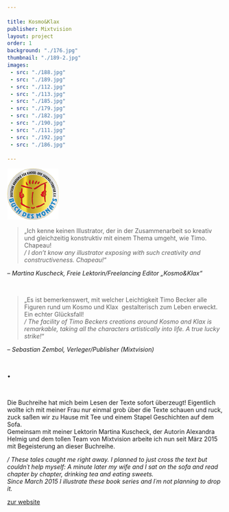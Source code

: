 ```yaml
---

title: Kosmo&Klax
publisher: Mixtvision
layout: project
order: 1
background: "./176.jpg"
thumbnail: "./189-2.jpg"
images: 
 - src: "./188.jpg"
 - src: "./189.jpg"
 - src: "./112.jpg"
 - src: "./113.jpg"
 - src: "./185.jpg"
 - src: "./179.jpg"
 - src: "./182.jpg"
 - src: "./190.jpg"
 - src: "./111.jpg"
 - src: "./192.jpg"
 - src: "./186.jpg"

---
```


<img class="buchpreis" alt="Buchpreis" src="BUCHPREIS.png" />

<br>

> „Ich kenne keinen Illustrator, der in der Zusammenarbeit so kreativ und gleichzeitig konstruktiv mit einem Thema umgeht, wie Timo. Chapeau!  
> */ I don’t know any illustrator exposing with such creativity and constructiveness. Chapeau!*“ 

*– Martina Kuscheck, Freie Lektorin/Freelancing Editor „Kosmo&Klax“*

<br>

> „Es ist bemerkenswert, mit welcher Leichtigkeit Timo Becker alle Figuren rund um Kosmo und Klax  gestalterisch zum Leben erweckt. Ein echter Glücksfall!  
> */ The facility of Timo Beckers creations around Kosmo and Klax is remarkable, taking all the characters artistically into life. A true lucky strike!*“  

*– Sebastian Zembol, Verleger/Publisher (Mixtvision)*


<br>

• 

<br>

Die Buchreihe hat mich beim Lesen der Texte sofort überzeugt! Eigentlich wollte ich mit meiner Frau nur einmal grob über die Texte schauen und ruck, zuck saßen wir zu Hause mit Tee und einem Stapel Geschichten auf dem Sofa.  
Gemeinsam mit meiner Lektorin Martina Kuscheck, der Autorin Alexandra Helmig und dem tollen Team von Mixtvision arbeite ich nun seit März 2015 mit Begeisterung an dieser Buchreihe. 

*/ These tales caught me right away. I planned to just cross the text but couldn´t help myself: A minute later my wife and I sat on the sofa and read chapter by chapter, drinking tea and eating sweets.  
Since March 2015 I illustrate these book series and I´m not planning to drop it.*

<a href="http://www.kosmo-klax.de/" target="_blank">zur website</a>
